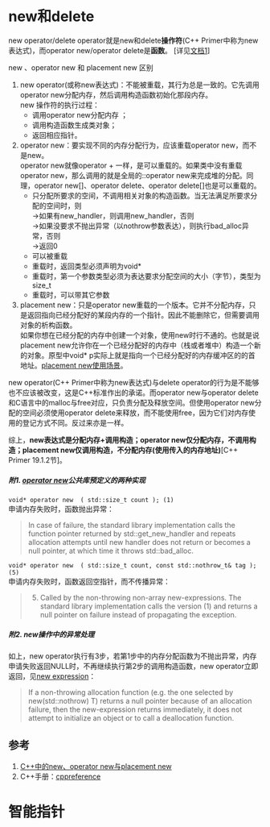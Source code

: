 # new和delete

new operator/delete operator就是new和delete**操作符**(C++ Primer中称为new表达式)，而operator new/operator delete是**函数**。 [详见[文档1](https://www.cnblogs.com/luxiaoxun/archive/2012/08/10/2631812.html)]

new 、operator new 和 placement new 区别  
1. new operator(或称new表达式)：不能被重载，其行为总是一致的。它先调用operator new分配内存，然后调用构造函数初始化那段内存。  
  new 操作符的执行过程：
    - 调用operator new分配内存 ；
    - 调用构造函数生成类对象；
    - 返回相应指针。
2. operator new：要实现不同的内存分配行为，应该重载operator new，而不是new。  
operator new就像operator + 一样，是可以重载的。如果类中没有重载operator new，那么调用的就是全局的::operator new来完成堆的分配。同理，operator new[]、operator delete、operator delete[]也是可以重载的。
    - 只分配所要求的空间，不调用相关对象的构造函数。当无法满足所要求分配的空间时，则  
        ->如果有new_handler，则调用new_handler，否则  
        ->如果没要求不抛出异常（以nothrow参数表达），则执行bad_alloc异常，否则  
        ->返回0  
    - 可以被重载
    - 重载时，返回类型必须声明为void*
    - 重载时，第一个参数类型必须为表达要求分配空间的大小（字节），类型为size_t
    - 重载时，可以带其它参数
3. placement new：只是operator new重载的一个版本。它并不分配内存，只是返回指向已经分配好的某段内存的一个指针。因此不能删除它，但需要调用对象的析构函数。  
如果你想在已经分配的内存中创建一个对象，使用new时行不通的。也就是说placement new允许你在一个已经分配好的内存中（栈或者堆中）构造一个新的对象。原型中void* p实际上就是指向一个已经分配好的内存缓冲区的的首地址。[placement new使用场景](https://www.geeksforgeeks.org/placement-new-operator-cpp/)。

new operator(C++ Primer中称为new表达式)与delete operator的行为是不能够也不应该被改变，这是C++标准作出的承诺。而operator new与operator delete和C语言中的malloc与free对应，只负责分配及释放空间。但使用operator new分配的空间必须使用operator delete来释放，而不能使用free，因为它们对内存使用的登记方式不同。反过来亦是一样。

综上，**new表达式是分配内存+调用构造；operator new仅分配内存，不调用构造；placement new仅调用构造，不分配内存(使用传入的内存地址)**[C++ Primer 19.1.2节]。  

##### 附1. [operator new](https://en.cppreference.com/w/cpp/memory/new/operator_new)公共库预定义的两种实现  

`void* operator new  ( std::size_t count ); (1)`  
申请内存失败时，函数抛出异常：
> In case of failure, the standard library implementation calls the function pointer returned by std::get_new_handler and repeats allocation attempts until new handler does not return or becomes a null pointer, at which time it throws std::bad_alloc.  

`void* operator new  ( std::size_t count, const std::nothrow_t& tag ); (5)`  
申请内存失败时，函数返回空指针，而不传播异常：  
> 5) Called by the non-throwing non-array new-expressions. The standard library implementation calls the version (1) and returns a null pointer on failure instead of propagating the exception.

##### 附2. new操作中的异常处理
如上，new operator执行有3步，若第1步中的内存分配函数为不抛出异常，内存申请失败返回NULL时，不再继续执行第2步的调用构造函数，new operator立即返回，见[new expression](https://en.cppreference.com/w/cpp/language/new)：   
> If a non-throwing allocation function (e.g. the one selected by new(std::nothrow) T) returns a null pointer because of an allocation failure, then the new-expression returns immediately, it does not attempt to initialize an object or to call a deallocation function. 


## 参考
1. [C++中的new、operator new与placement new](https://www.cnblogs.com/luxiaoxun/archive/2012/08/10/2631812.html)
2. C++手册：[cppreference](https://en.cppreference.com/w/)

# 智能指针
